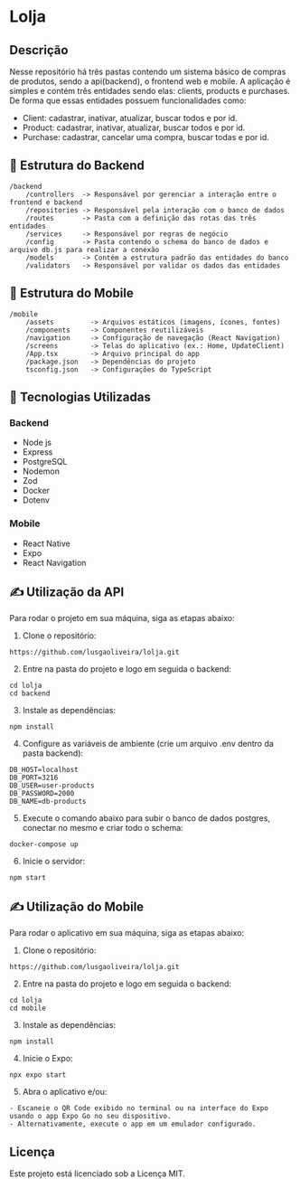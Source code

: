 # Lolja

## Descrição

Nesse repositório há três pastas contendo um sistema básico de compras de produtos, sendo a api(backend), o frontend web e mobile. A aplicação é simples e contém três entidades sendo elas: clients, products e purchases. De forma que essas entidades possuem funcionalidades como:

- Client: cadastrar, inativar, atualizar, buscar todos e por id.
- Product: cadastrar, inativar, atualizar, buscar todos e por id.
- Purchase: cadastrar, cancelar uma compra, buscar todas e por id.

## 📁 Estrutura do Backend

```
/backend
    /controllers  -> Responsável por gerenciar a interação entre o frontend e backend
    /repositories -> Responsável pela interação com o banco de dados
    /routes       -> Pasta com a definição das rotas das três entidades
    /services     -> Responsável por regras de negócio
    /config       -> Pasta contendo o schema do banco de dados e arquivo db.js para realizar a conexão
    /models       -> Contém a estrutura padrão das entidades do banco
    /validators   -> Responsável por validar os dados das entidades

```

## 📁 Estrutura do Mobile

```
/mobile
    /assets         -> Arquivos estáticos (imagens, ícones, fontes)
    /components     -> Componentes reutilizáveis
    /navigation     -> Configuração de navegação (React Navigation)
    /screens        -> Telas do aplicativo (ex.: Home, UpdateClient)
    /App.tsx        -> Arquivo principal do app
    /package.json   -> Dependências do projeto
    tsconfig.json   -> Configurações do TypeScript
```
## 🚀 Tecnologias Utilizadas

### Backend

- Node js
- Express
- PostgreSQL
- Nodemon
- Zod
- Docker
- Dotenv

### Mobile

- React Native
- Expo
- React Navigation

## ✍ Utilização da API

Para rodar o projeto em sua máquina, siga as etapas abaixo:

1. Clone o repositório:
```
https://github.com/lusgaoliveira/lolja.git
```

2. Entre na pasta do projeto e logo em seguida o backend:
```
cd lolja
cd backend
```

3. Instale as dependências:
```
npm install
```

4. Configure as variáveis de ambiente (crie um arquivo .env dentro da pasta backend):
```
DB_HOST=localhost
DB_PORT=3216
DB_USER=user-products
DB_PASSWORD=2000
DB_NAME=db-products
```

5. Execute o comando abaixo para subir o banco de dados postgres, conectar no mesmo e criar todo o schema:
```
docker-compose up
```

6. Inicie o servidor:
```
npm start
```

## ✍ Utilização do Mobile

Para rodar o aplicativo em sua máquina, siga as etapas abaixo:

1. Clone o repositório:
```
https://github.com/lusgaoliveira/lolja.git
```

2. Entre na pasta do projeto e logo em seguida o backend:
```
cd lolja
cd mobile
```

3. Instale as dependências:
```
npm install
```

4. Inicie o Expo:
```
npx expo start
```

5. Abra o aplicativo e/ou:
```
- Escaneie o QR Code exibido no terminal ou na interface do Expo usando o app Expo Go no seu dispositivo.
- Alternativamente, execute o app em um emulador configurado.
```


## Licença
Este projeto está licenciado sob a Licença MIT.
